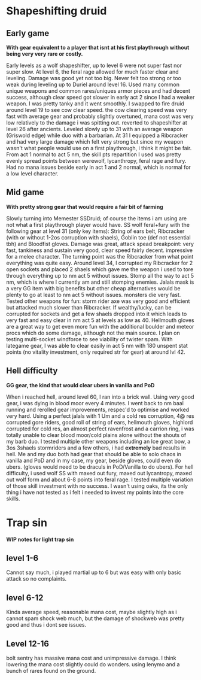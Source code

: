 # Shapeshifting druid 

## Early game

**With gear equivalent to a player that isnt at his first playthrough without being very very rare or costly.**

Early levels as a wolf shapeshifter, up to level 6 were not super fast nor super slow. At level 6, the feral rage allowed for much faster clear and leveling. Damage was good yet not too big. Never felt too strong or too weak during leveling up to Duriel around level 16. Used many common unique weapons and common rares/uniques armor pieces and had decent success, although clear speed got slower in early act 2 since I had a weaker weapon. I was pretty tanky and it went smoothly. I swapped to fire druid around level 19 to see cow clear speed. the cow clearing speed was very fast with average gear and probably slightly overtuned, mana cost was very low relatively to the damage i was spitting out. reverted to shapeshifter at level 26 after ancients. Leveled slowly up to 31 with an average weapon (Griswold edge) while duo with a barbarian. At 31 I equipped a Ribcracker and had very large damage which felt very strong but since my weapon wasn't what people would use on a first playthrough, i think it might be fair. From act 1 normal to act 5 nm, the skill pts repartition I used was pretty evenly spread points between werewolf, lycanthropy, feral rage and fury. Had no mana issues beside early in act 1 and 2 normal, which is normal for a low level character.

## Mid game

**With pretty strong gear that would require a fair bit of farming**

Slowly turning into Memester SSDruid; of course the items i am using are not what a first playthrough player would have. SS wolf feral+fury with the following gear at level 31 (only key items): String of ears belt, Ribcracker (with or without 1-2os corruption with shaels), Goblin toe (def not essential tbh) and Bloodfist gloves. Damage was great, attack spead breakpoint: very fast, tankiness and sustain very good, clear speed fairly decent. impressive for a melee character. The turning point was the Ribcracker from what point everything was quite easy. Around level 34, I corrupted my Ribcracker for 2 open sockets and placed 2 shaels which gave me the weapon i used to tore through everything up to nm act 5 without issues. Stomp all the way to act 5 nm, which is where I currently am and still stomping enemies. Jalals mask is a very GG item with big benefits but other cheap alternatives would be plenty to go at least to nm act 5 without issues. monsters die very fast. Tested other weapons for fun: storm rider axe was very good and efficient but attacked much slower than Ribcracker. If wealthy/lucky, can be corrupted for sockets and get a few shaels dropped into it which leads to very fast and easy clear in nm act 5 at levels as low as 40. Hellmouth gloves are a great way to get even more fun with the additional boulder and meteor procs which do some damage, although not the main source. I plan on testing multi-socket windforce to see viability of twister spam. With lategame gear, I was able to clear easily in act 5 nm with 180 unspent stat points (no vitality investment, only required str for gear) at around lvl 42.

## Hell difficulty

**GG gear, the kind that would clear ubers in vanilla and PoD**

When i reached hell, around level 60, I ran into a brick wall. Using *very* good gear, i was dying in blood moor every 4 minutes. I went back to nm baal running and rerolled gear improvements, respec'd to optimise and worked very hard. Using a perfect jalals with 1 Um and a cold res corruption, 4@ res corrupted gore riders, good roll of string of ears, hellmouth gloves, highlord corrupted for cold res, an almost perfect ravenfrost and a carrion ring, i was totally unable to clear blood moor/cold plains alone without the shouts of my barb duo. I tested multiple other weapons including an Ice great bow, a 3os 3shaels stormriders and a few others, i had **extremely** bad results in hell. Me and my duo both had gear that should be able to solo chaos in vanilla and PoD and in my case, my gear, beside gloves, could even do ubers. (gloves would need to be draculs in PoD/Vanilla to do ubers). For hell difficulty, i used wolf SS with maxed out fury, maxed out lycantropy, maxed out wolf form and about 6-8 points into feral rage. I tested multiple variation of those skill investment with no success. I wasn't using oaks, its the only thing i have not tested as i felt i needed to invest my points into the core skills.





# Trap sin

**WIP notes for light trap sin**

## level 1-6

Cannot say much, i played martial up to 6 but was easy with only basic attack so no complaints.

## level 6-12

Kinda average speed, reasonable mana cost, maybe slightly high as i cannot spam shock web much, but the damage of shockweb was pretty good and thus i dont see issues.

## Level 12-16

bolt sentry has massive mana cost and unimpressive damage. I think lowering the mana cost slightly could do wonders. using lenymo and a bunch of rares found on the ground.